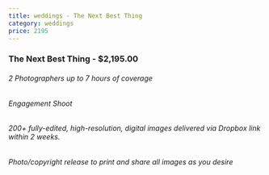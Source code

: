 ```yaml
---
title: weddings - The Next Best Thing
category: weddings
price: 2195
---
```


### The Next Best Thing - $2,195.00
###### 2 Photographers up to 7 hours of coverage
###### Engagement Shoot
###### 200+ fully-edited, high-resolution, digital images delivered via Dropbox link within 2 weeks.
###### Photo/copyright release to print and share all images as you desire